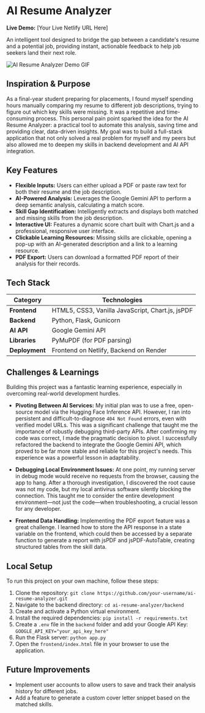 # AI Resume Analyzer 

**Live Demo:** [Your Live Netlify URL Here]

An intelligent tool designed to bridge the gap between a candidate's resume and a potential job, providing instant, actionable feedback to help job seekers land their next role.

![AI Resume Analyzer Demo GIF](your-gif-link-here.gif)

## Inspiration & Purpose

As a final-year student preparing for placements, I found myself spending hours manually comparing my resume to different job descriptions, trying to figure out which key skills were missing. It was a repetitive and time-consuming process. This personal pain point sparked the idea for the AI Resume Analyzer: a practical tool to automate this analysis, saving time and providing clear, data-driven insights. My goal was to build a full-stack application that not only solved a real problem for myself and my peers but also allowed me to deepen my skills in backend development and AI API integration.

## Key Features

* **Flexible Inputs:** Users can either upload a PDF or paste raw text for both their resume and the job description.
* **AI-Powered Analysis:** Leverages the Google Gemini API to perform a deep semantic analysis, calculating a match score.
* **Skill Gap Identification:** Intelligently extracts and displays both matched and missing skills from the job description.
* **Interactive UI:** Features a dynamic score chart built with Chart.js and a professional, responsive user interface.
* **Clickable Learning Resources:** Missing skills are clickable, opening a pop-up with an AI-generated description and a link to a learning resource.
* **PDF Export:** Users can download a formatted PDF report of their analysis for their records.

## Tech Stack

| Category      | Technologies                                       |
| ------------- | -------------------------------------------------- |
| **Frontend**  | HTML5, CSS3, Vanilla JavaScript, Chart.js, jsPDF   |
| **Backend**   | Python, Flask, Gunicorn                            |
| **AI API**    | Google Gemini API                                  |
| **Libraries** | PyMuPDF (for PDF parsing)                          |
| **Deployment**| Frontend on Netlify, Backend on Render             |

## Challenges & Learnings

Building this project was a fantastic learning experience, especially in overcoming real-world development hurdles.

* **Pivoting Between AI Services:** My initial plan was to use a free, open-source model via the Hugging Face Inference API. However, I ran into persistent and difficult-to-diagnose `404 Not Found` errors, even with verified model URLs. This was a significant challenge that taught me the importance of robustly debugging third-party APIs. After confirming my code was correct, I made the pragmatic decision to pivot. I successfully refactored the backend to integrate the Google Gemini API, which proved to be far more stable and reliable for this project's needs. This experience was a powerful lesson in adaptability.

* **Debugging Local Environment Issues:** At one point, my running server in debug mode would receive no requests from the browser, causing the app to hang. After a thorough investigation, I discovered the root cause was not my code, but my local antivirus software silently blocking the connection. This taught me to consider the entire development environment—not just the code—when troubleshooting, a crucial lesson for any developer.

* **Frontend Data Handling:** Implementing the PDF export feature was a great challenge. I learned how to store the API response in a state variable on the frontend, which could then be accessed by a separate function to generate a report with jsPDF and jsPDF-AutoTable, creating structured tables from the skill data.

## Local Setup

To run this project on your own machine, follow these steps:

1.  Clone the repository:
    `git clone https://github.com/your-username/ai-resume-analyzer.git`
2.  Navigate to the backend directory:
    `cd ai-resume-analyzer/backend`
3.  Create and activate a Python virtual environment.
4.  Install the required dependencies:
    `pip install -r requirements.txt`
5.  Create a `.env` file in the `backend` folder and add your Google API Key:
    `GOOGLE_API_KEY="your_api_key_here"`
6.  Run the Flask server:
    `python app.py`
7.  Open the `frontend/index.html` file in your browser to use the application.

## Future Improvements

* Implement user accounts to allow users to save and track their analysis history for different jobs.
* Add a feature to generate a custom cover letter snippet based on the matched skills.